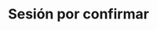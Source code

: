 ---
id: b8
title: "Sesión por confirmar" 
slug: /sesion-por-confirmar-3
speakers:
format: session
block: h1-b-2024
time_start: 2024-05-09T17:05:00-06:00
time_end: 2024-05-09T17:40:00-06:00
video:
slides:
---